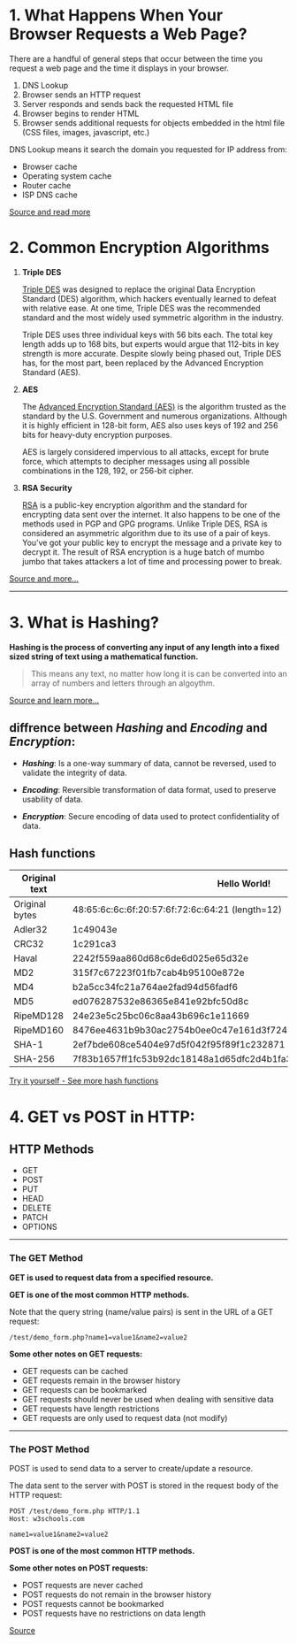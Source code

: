 # 1. What Happens When Your Browser Requests a Web Page?

There are a handful of general steps that occur between the time you request a web page and the time it displays in your browser.

1. DNS Lookup
2. Browser sends an HTTP request
3. Server responds and sends back the requested HTML file
4. Browser begins to render HTML
5. Browser sends additional requests for objects embedded in the html file (CSS files, images, javascript, etc.)

DNS Lookup means it search the domain you requested for IP address from:

- Browser cache
- Operating system cache
- Router cache
- ISP DNS cache

[Source and read more](https://vanseodesign.com/web-design/browser-requests/)

# 2. Common Encryption Algorithms

1. **Triple DES**

   [Triple DES](https://www.tutorialspoint.com/cryptography/triple_des.htm) was designed to replace the original Data Encryption Standard (DES) algorithm, which hackers eventually learned to defeat with relative ease. At one time, Triple DES was the recommended standard and the most widely used symmetric algorithm in the industry.

   Triple DES uses three individual keys with 56 bits each. The total key length adds up to 168 bits, but experts would argue that 112-bits in key strength is more accurate. Despite slowly being phased out, Triple DES has, for the most part, been replaced by the Advanced Encryption Standard (AES).

2. **AES**

   The [Advanced Encryption Standard (AES)](https://www.tutorialspoint.com/advanced-encryption-standard-aes) is the algorithm trusted as the standard by the U.S. Government and numerous organizations. Although it is highly efficient in 128-bit form, AES also uses keys of 192 and 256 bits for heavy-duty encryption purposes.

   AES is largely considered impervious to all attacks, except for brute force, which attempts to decipher messages using all possible combinations in the 128, 192, or 256-bit cipher.

3. **RSA Security**

   [RSA](https://www.geeksforgeeks.org/advanced-encryption-standard-aes/) is a public-key encryption algorithm and the standard for encrypting data sent over the internet. It also happens to be one of the methods used in PGP and GPG programs. Unlike Triple DES, RSA is considered an asymmetric algorithm due to its use of a pair of keys. You’ve got your public key to encrypt the message and a private key to decrypt it. The result of RSA encryption is a huge batch of mumbo jumbo that takes attackers a lot of time and processing power to break.

[Source and more...](https://blog.storagecraft.com/5-common-encryption-algorithms/)

---

# 3. What is Hashing?

**Hashing is the process of converting any input of any length into a fixed sized string of text using a mathematical function.**

> This means any text, no matter how long it is can be converted into an array of numbers and letters through an algoythm.

[Source and learn more...](https://www.youtube.com/watch?v=2BldESGZKB8)

## diffrence between _Hashing_ and _Encoding_ and _Encryption_:

- **_Hashing_**: Is a one-way summary of data, cannot be reversed, used to validate the integrity of data.

- **_Encoding_**: Reversible transformation of data format, used to preserve usability of data.

- **_Encryption_**: Secure encoding of data used to protect confidentiality of data.

## Hash functions

| Original text  | Hello World!                                                     |
| -------------- | ---------------------------------------------------------------- |
| Original bytes | 48:65:6c:6c:6f:20:57:6f:72:6c:64:21 (length=12)                  |
| Adler32        | 1c49043e                                                         |
| CRC32          | 1c291ca3                                                         |
| Haval          | 2242f559aa860d68c6de6d025e65d32e                                 |
| MD2            | 315f7c67223f01fb7cab4b95100e872e                                 |
| MD4            | b2a5cc34fc21a764ae2fad94d56fadf6                                 |
| MD5            | ed076287532e86365e841e92bfc50d8c                                 |
| RipeMD128      | 24e23e5c25bc06c8aa43b696c1e11669                                 |
| RipeMD160      | 8476ee4631b9b30ac2754b0ee0c47e161d3f724c                         |
| SHA-1          | 2ef7bde608ce5404e97d5f042f95f89f1c232871                         |
| SHA-256        | 7f83b1657ff1fc53b92dc18148a1d65dfc2d4b1fa3d677284addd200126d9069 |

[Try it yourself - See more hash functions](https://www.fileformat.info/tool/hash.htm)

# 4. GET vs POST in HTTP:

## HTTP Methods

- GET
- POST
- PUT
- HEAD
- DELETE
- PATCH
- OPTIONS

---

### The GET Method

**GET is used to request data from a specified resource.**

**GET is one of the most common HTTP methods.**

Note that the query string (name/value pairs) is sent in the URL of a GET request:

```
/test/demo_form.php?name1=value1&name2=value2
```

**Some other notes on GET requests:**

- GET requests can be cached
- GET requests remain in the browser history
- GET requests can be bookmarked
- GET requests should never be used when dealing with sensitive data
- GET requests have length restrictions
- GET requests are only used to request data (not modify)

---

### The POST Method

POST is used to send data to a server to create/update a resource.

The data sent to the server with POST is stored in the request body of the HTTP request:

```
POST /test/demo_form.php HTTP/1.1
Host: w3schools.com

name1=value1&name2=value2
```

**POST is one of the most common HTTP methods.**

**Some other notes on POST requests:**

- POST requests are never cached
- POST requests do not remain in the browser history
- POST requests cannot be bookmarked
- POST requests have no restrictions on data length

[Source](https://www.w3schools.com/tags/ref_httpmethods.asp)

